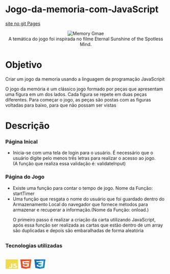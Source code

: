 # Jogo-da-memoria-com-JavaScript


[site no git Pages](https://kathleenfs.github.io/Jogo-da-memoria-com-JavaScript/)

<div align = "center">
  <img alt="Memory Gmae" src="https://user-images.githubusercontent.com/90014122/188282340-581786e4-b596-4e8a-a07a-5bdd357cdd03.png">
  <br>
  A temática do jogo foi inspirada no filme Eternal Sunshine of the Spotless Mind.
</div>

<h1>Objetivo</h1>
<p>Criar um jogo da memoria usando a linguagem de programação JavaScripit</p>
<p>O jogo da memória é um clássico jogo formado por peças que apresentam uma figura em um dos lados. Cada figura se repete em duas peças diferentes. Para começar o jogo, as peças são postas com as figuras voltadas para baixo, para que não possam ser vistas</p>
<h2></h2>

<h1>Descrição</h1>
<h3>Página Inical</h3>
<ul>
<li> Inicia-se com uma tela de login para o usuário. É necessário que o usuário digite pelo menos três letras para realizar o acesso ao jogo.</li>(A função que realiza essa validação é:  validateInput)
</ul>

<h3>Página do Jogo</h3>
<ul>
<li> Existe uma função para contar o tempo de jogo. Nome da Função: startTimer</li>
<li>Uma função que resgata o nome do usuário que foi guardado dentro do Armazenamento Local do navegador que fornece métodos para armazenar e recuperar a informação.(Nome da Função: onload.) </li>
<p>O primeiro passo é realizar a criação da carta utilizando JavaScript, após essa função ser realizada as cartas que estão dentro de um array são duplicadas e depois são embaralhadas de forma aleatória  <p>
</ul>

<p></p>

<h2></h2>

<h3>Tecnologias utilizadas</h3>
<div style="display: inline_block"><br>
   <img align="center" alt="kath-Js" height="30" width="40" src="https://raw.githubusercontent.com/devicons/devicon/master/icons/javascript/javascript-plain.svg">
  <img align="center" alt="kath-HTML" height="30" width="40" src="https://raw.githubusercontent.com/devicons/devicon/master/icons/html5/html5-original.svg">
  <img align="center" alt="kath-CSS" height="30" width="40" src="https://raw.githubusercontent.com/devicons/devicon/master/icons/css3/css3-original.svg">
 </div>
